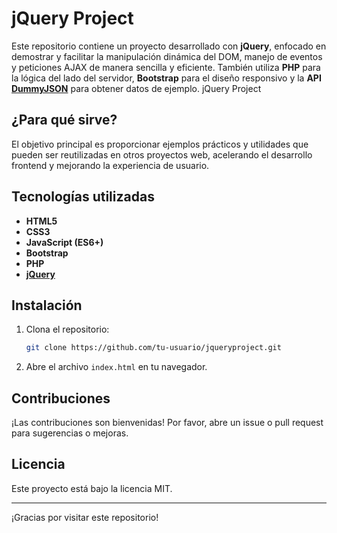 # jQuery Project

Este repositorio contiene un proyecto desarrollado con **jQuery**, enfocado en demostrar y facilitar la manipulación dinámica del DOM, manejo de eventos y peticiones AJAX de manera sencilla y eficiente. También utiliza **PHP** para la lógica del lado del servidor, **Bootstrap** para el diseño responsivo y la **API [DummyJSON](https://dummyjson.com/)** para obtener datos de ejemplo. jQuery Project

## ¿Para qué sirve?

El objetivo principal es proporcionar ejemplos prácticos y utilidades que pueden ser reutilizadas en otros proyectos web, acelerando el desarrollo frontend y mejorando la experiencia de usuario.

## Tecnologías utilizadas

- **HTML5**
- **CSS3**
- **JavaScript (ES6+)**
- **Bootstrap**
- **PHP**
- **[jQuery](https://jquery.com/)**

## Instalación

1. Clona el repositorio:
   ```bash
   git clone https://github.com/tu-usuario/jqueryproject.git
   ```
2. Abre el archivo `index.html` en tu navegador.

## Contribuciones

¡Las contribuciones son bienvenidas! Por favor, abre un issue o pull request para sugerencias o mejoras.

## Licencia

Este proyecto está bajo la licencia MIT.

---

¡Gracias por visitar este repositorio!
